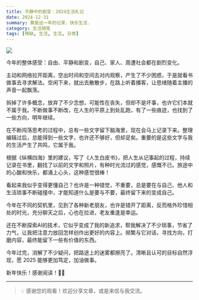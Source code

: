 ```yaml
---
title: 平静中的剧变：2024生活札记
date: 2024-12-31
summary: 算是这一年的记录，快乐生活.
category: 生活随笔
tags: [稀缺, 生活, 生活, 日常]
---
```


![](https://blog-1259751088.cos.ap-shanghai.myqcloud.com/20250104172842744.png?imageSlim)

今年的整体感受：自由、平静和剧变，自己、家人、周遭社会都在剧烈变化。

主动和网络拉开距离，空出时间和空间去对内观察，产生了不少困惑，于是就看书做事去寻求解法。空闲下来，就出去散散步，在路上听着播客，让思绪随着主播的声音一起飘荡。

拆掉了许多概念，放弃了不少念想，可能性在丧失，但却不是坏事，也许它们本就不属于我。不断做事不断改，在人生的平原上到处乱跑，有了一些痕迹，也找到了一些方向，明年继续。

在不断闯荡思考的过程中，总有一些文字留下脑海里，现在会马上记录下来。整理编辑过后，总能得到一些文字，也许还不够好，但却足矣。重要的是这些文字与我的生活产生了共鸣，它属于我。

根据《纵横四海》里的建议，写了《人生白皮书》，把人生从记事起的过程，持续记录在书里，翻找了以前的文字和照片，有种时光流过的感觉，感慨不已。旅途中的心酸和快乐，都涌上心头，这种感觉很棒！

看起来我似乎变得更懂自己？也许是一种错觉，不重要，总是要在与自己、他人和生活琐事不断碰撞中，才能知道什么是要与不要，最终留下来的变成自己。

今年在不同的契机里，见到了各种新老朋友，也许是错开了距离，反而格外珍惜相处的时光，充分聊天之后，心也在拉进，老友重逢是幸运。

还在不断探索AI的技术，它似乎变成了我的新追求，帮我解决了不少琐事，节省了力气，让我把注意力放回怎样创作出更好的内容上。频繁与它对话，寻找方向，打磨内容，最终能留下一些有价值的东西。

今年过完，消解了不少疑问，把路途上的迷雾都擦亮了。清晰且认可的目标自然浮现，愿 2025 能够更加笃定，加油做事。

新年快乐！感谢阅读！🚶‍♀️

---

> 💡 感谢您的观看！欢迎分享文章，或是来信与我交流。